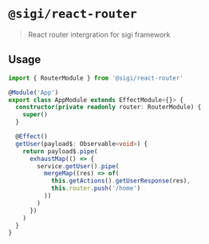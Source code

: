 # `@sigi/react-router`

> React router intergration for sigi framework

## Usage

```ts
import { RouterModule } from '@sigi/react-router'

@Module('App')
export class AppModule extends EffectModule<{}> {
  constructor(private readonly router: RouterModule) {
    super()
  }

  @Effect()
  getUser(payload$: Observable<void>) {
    return payload$.pipe(
      exhaustMap(() => {
        service.getUser().pipe(
          mergeMap((res) => of(
            this.getActions().getUserResponse(res),
            this.router.push('/home')
          ))
        )
      })
    )
  }
}

```
